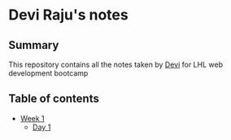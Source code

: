 # Devi Raju's notes
## Summary

This repository contains all the notes taken by [Devi](https://github.com/DeviRaju27) for LHL web development bootcamp

## Table of contents
* [Week 1](/vagrant/lighthouse-web-notes/Week_1/)
  * [Day 1](/vagrant/lighthouse-web-notes/Week_1/Day_1/)